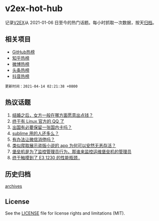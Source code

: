 # v2ex-hot-hub

 记录[V2EX](https://www.v2ex.com/)从 2021-01-06 日至今的热门话题。每小时抓取一次数据，按天[归档](archives)。
 
 ## 相关项目

- [GitHub热榜](https://github.com/lonnyzhang423/github-hot-hub)
- [知乎热榜](https://github.com/lonnyzhang423/zhihu-hot-hub)
- [微博热榜](https://github.com/lonnyzhang423/weibo-hot-hub)
- [头条热榜](https://github.com/lonnyzhang423/toutiao-hot-hub)
- [抖音热榜](https://github.com/lonnyzhang423/douyin-hot-hub)


 `更新时间：2021-04-14 02:21:38 +0800`

## 热议话题

1. [结婚之后，女方一般在哪方面愿意出点钱？](https://www.v2ex.com/t/770300)
1. [终于有 Linux 官方的 QQ 了](https://www.v2ex.com/t/770249)
1. [出国有必要保留一张国内卡吗？](https://www.v2ex.com/t/770241)
1. [sublime 用的人还多么？](https://www.v2ex.com/t/770310)
1. [有办法让微信消停吗？](https://www.v2ex.com/t/770239)
1. [类似爬取展示盗版小说的 app 为何可以安然无恙存活？](https://www.v2ex.com/t/770278)
1. [堡垒机是为了监控管理员行为，那谁来监控运维堡垒机的管理员](https://www.v2ex.com/t/770369)
1. [终于触摸到了 E3 1230 的性能瓶颈..](https://www.v2ex.com/t/770272)

## 历史归档

[archives](archives)

## License

See the [LICENSE](LICENSE) file for license rights and limitations (MIT).
